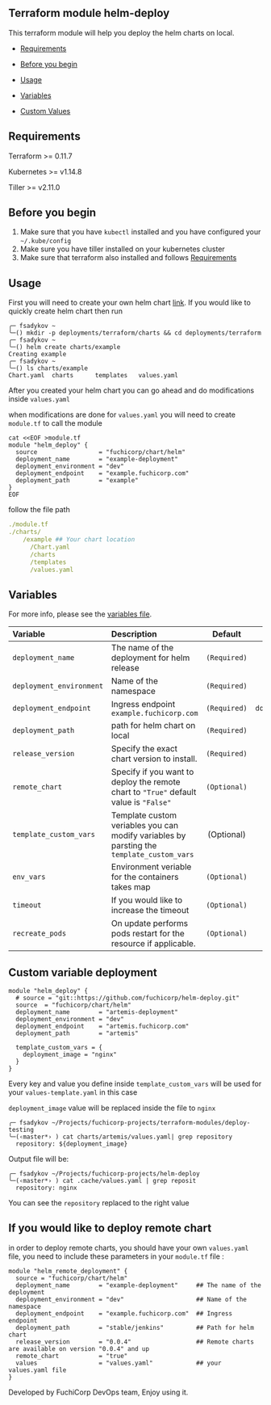 ## Terraform module helm-deploy

This terraform module will help you deploy the helm charts on local.

- [Requirements](#Requirements)

- [Before you begin](#before-you-begin)

- [Usage](#usage)

- [Variables](#variables)

- [Custom Values](#custom-variable-deployment)

  

## Requirements

Terraform >= 0.11.7

Kubernetes  >=  v1.14.8

Tiller >= v2.11.0

## Before you begin

1. Make sure that you have `kubectl` installed and you have configured your `~/.kube/config` 
2. Make sure you have tiller installed on your  kubernetes cluster
3. Make sure that terraform also installed and follows [Requirements](#Requirements)

## Usage

First you will need to create your own helm chart [link](https://docs.bitnami.com/kubernetes/how-to/create-your-first-helm-chart/). If you would like to quickly create helm chart then run

```
╭─ fsadykov ~
╰─() mkdir -p deployments/terraform/charts && cd deployments/terraform
╭─ fsadykov ~
╰─() helm create charts/example
Creating example
╭─ fsadykov ~
╰─() ls charts/example
Chart.yaml  charts      templates   values.yaml
```

After you created your helm chart you can go ahead and do modifications inside `values.yaml`

when modifications are done for `values.yaml` you will need to create `module.tf` to call the module 

```hcl
cat <<EOF >module.tf
module "helm_deploy" {
  source                 = "fuchicorp/chart/helm"
  deployment_name        = "example-deployment"
  deployment_environment = "dev"
  deployment_endpoint    = "example.fuchicorp.com"
  deployment_path        = "example"
}
EOF
```

follow the file path 

```yaml
./module.tf
./charts/
    /example ## Your chart location 
      /Chart.yaml
      /charts
      /templates
      /values.yaml
```



## Variables

For more info, please see the [variables file](variables.tf).

| Variable               | Description                         | Default                                               | Type |
| :--------------------- | :---------------------------------- | :---------------------------------------------------: | :--------------------: |
| `deployment_name` | The name of the deployment for helm release | `(Required)` | `string` |
| `deployment_environment` | Name of the namespace | `(Required)` | `string` |
| `deployment_endpoint` | Ingress endpoint `example.fuchicorp.com` | `(Required)` | `domain/string` |
| `deployment_path` | path for helm chart on local | `(Required)` | `string` |
| `release_version` | Specify the exact chart version to install. | `(Required)` | `string` |
| `remote_chart` | Specify if you want to deploy the remote chart to `"True"` default value is `"False"`| `(Optional)` | `bool` |
| `template_custom_vars` | Template custom veriables you can modify variables by parsting the `template_custom_vars` | (Optional) | `map` |
| `env_vars` | Environment veriable for the containers takes map | `(Optional)` | `map` |
| `timeout` | If you would like to increase the timeout | `(Optional)` | `number` |
| `recreate_pods` | On update performs pods restart for the resource if applicable. | `(Optional)` | `bool` |



## Custom variable deployment 

```
module "helm_deploy" {
  # source = "git::https://github.com/fuchicorp/helm-deploy.git"
  source  = "fuchicorp/chart/helm"
  deployment_name        = "artemis-deployment"
  deployment_environment = "dev"
  deployment_endpoint    = "artemis.fuchicorp.com"
  deployment_path        = "artemis"

  template_custom_vars = {
    deployment_image = "nginx"
  }
}
```

Every key and value you define inside `template_custom_vars` will be used for your `values-template.yaml` in this case 

`deployment_image` value will be replaced inside the file to `nginx` 

```
╭─ fsadykov ~/Projects/fuchicorp-projects/terraform-modules/deploy-testing
╰─(‹master*› ) cat charts/artemis/values.yaml| grep repository
  repository: ${deployment_image}
```

Output file will be: 

```
╭─ fsadykov ~/Projects/fuchicorp-projects/helm-deploy
╰─(‹master*› ) cat .cache/values.yaml | grep reposit
  repository: nginx
```

You can see the `repository` replaced to the right value

## If you would like to deploy remote chart

in order to deploy remote charts, you should have your own `values.yaml` file,
you need to include these parameters in your `module.tf` file :

```
module "helm_remote_deployment" {
  source = "fuchicorp/chart/helm"
  deployment_name        = "example-deployment"     ## The name of the deployment
  deployment_environment = "dev"                    ## Name of the namespace
  deployment_endpoint    = "example.fuchicorp.com"  ## Ingress endpoint
  deployment_path        = "stable/jenkins"         ## Path for helm chart
  release_version        = "0.0.4"                  ## Remote charts are available on version "0.0.4" and up
  remote_chart           = "true"
  values                 = "values.yaml"            ## your values.yaml file 
}
```

Developed by FuchiCorp DevOps team, Enjoy using it. 
